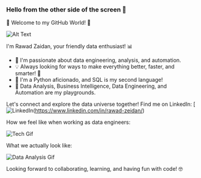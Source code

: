 ### Hello from the other side of the screen 👋

🚀 Welcome to my GitHub World! 🚀

![Alt Text](https://media.giphy.com/media/v1.Y2lkPTc5MGI3NjExanAyMHBjdGc0d255Mm92Z24zOTdqY3UzOXNrMzNvMW9uNmJkeTFxaCZlcD12MV9pbnRlcm5hbF9naWZfYnlfaWQmY3Q9Zw/LaVp0AyqR5bGsC5Cbm/giphy.gif)

I'm Rawad Zaidan, your friendly data enthusiast! 📊

- 🌟 I'm passionate about data engineering, analysis, and automation.
- 💡 Always looking for ways to make everything better, faster, and smarter! 🚀
- 🐍 I'm a Python aficionado, and SQL is my second language!
- 💼 Data Analysis, Business Intelligence, Data Engineering, and Automation are my playgrounds.

Let's connect and explore the data universe together! Find me on LinkedIn:
[![LinkedIn](https://www.google.com/url?sa=i&url=https%3A%2F%2Ficonduck.com%2Ficons%2F1883%2Flinkedin&psig=AOvVaw1IIwIK66EtPPFySUNms-DL&ust=1698774506250000&source=images&cd=vfe&opi=89978449&ved=0CBIQjRxqFwoTCJCBmquqnoIDFQAAAAAdAAAAABAI)(https://www.linkedin.com/in/rawad-zeidan/)

How we feel like when working as data engineers:

![Tech Gif](https://media.giphy.com/media/11dMtvmKPLrwCk/giphy.gif)

What we actually look like:

![Data Analysis Gif](https://media.giphy.com/media/v1.Y2lkPTc5MGI3NjExaWpyMGU2bmprYnM4bWtsY3RjcG9qdHBwajBnZXRubHJ4c2Z1Zm54eSZlcD12MV9pbnRlcm5hbF9naWZfYnlfaWQmY3Q9Zw/JIX9t2j0ZTN9S/giphy.gif)

Looking forward to collaborating, learning, and having fun with code! 🤓
